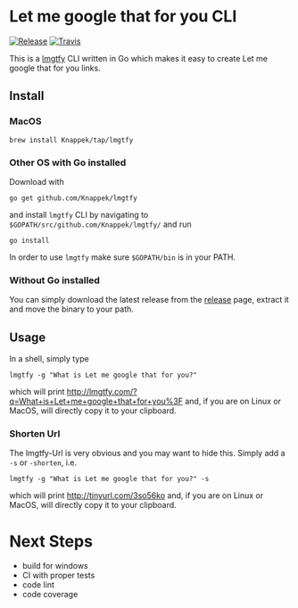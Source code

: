 # Let me google that for you CLI

[![Release](https://img.shields.io/github/release/Knappek/lmgtfy.svg?style=flat-square)](https://github.com/Knappek/lmgtfy/releases/latest)
[![Travis](https://img.shields.io/travis/Knappek/lmgtfy.svg?style=flat-square)](https://travis-ci.org/Knappek/lmgtfy)

This is a [lmgtfy](https://github.com/pykler/lmgtfy) CLI written in Go which makes it easy to create Let me google that for you links.

## Install

### MacOS

```shell
brew install Knappek/tap/lmgtfy
```

### Other OS with Go installed

Download with

```shell
go get github.com/Knappek/lmgtfy
```

and install `lmgtfy` CLI by navigating to `$GOPATH/src/github.com/Knappek/lmgtfy/` and run

```shell
go install
```

In order to use `lmgtfy` make sure `$GOPATH/bin` is in your PATH.

### Without Go installed

You can simply download the latest release from the [release](https://github.com/Knappek/lmgtfy/releases) page, extract it and move the binary to your path.


## Usage

In a shell, simply type

```shell
lmgtfy -g "What is Let me google that for you?"
```

which will print http://lmgtfy.com/?q=What+is+Let+me+google+that+for+you%3F and, if you are on Linux or MacOS, will directly copy it to your clipboard.

### Shorten Url

The lmgtfy-Url is very obvious and you may want to hide this. Simply add a `-s` or `-shorten`, i.e.

```shell
lmgtfy -g "What is Let me google that for you?" -s
```

which will print http://tinyurl.com/3so56ko and, if you are on Linux or MacOS, will directly copy it to your clipboard.

# Next Steps

* build for windows
* CI with proper tests
* code lint
* code coverage

